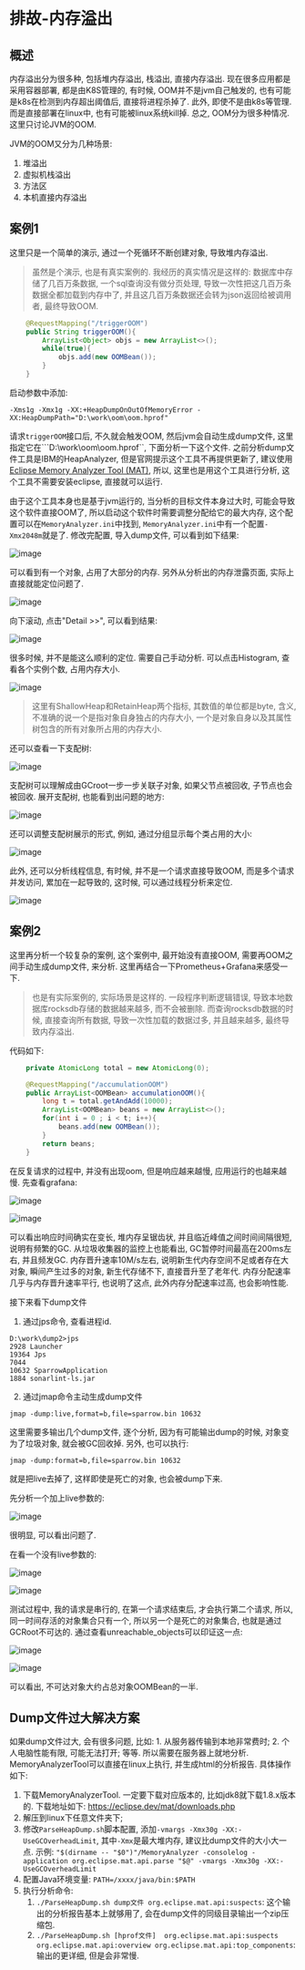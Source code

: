 # 排故-内存溢出

## 概述

内存溢出分为很多种, 包括堆内存溢出, 栈溢出, 直接内存溢出. 现在很多应用都是采用容器部署, 都是由K8S管理的, 有时候, OOM并不是jvm自己触发的, 也有可能是k8s在检测到内存超出阈值后, 直接将进程杀掉了. 此外, 即使不是由k8s等管理. 而是直接部署在linux中, 也有可能被linux系统kill掉. 总之, OOM分为很多种情况. 这里只讨论JVM的OOM.

JVM的OOM又分为几种场景:

1. 堆溢出
2. 虚拟机栈溢出
3. 方法区
4. 本机直接内存溢出

## 案例1

这里只是一个简单的演示, 通过一个死循环不断创建对象, 导致堆内存溢出.

> 虽然是个演示, 也是有真实案例的. 我经历的真实情况是这样的: 数据库中存储了几百万条数据, 一个sql查询没有做分页处理, 导致一次性把这几百万条数据全都加载到内存中了, 并且这几百万条数据还会转为json返回给被调用者, 最终导致OOM.

```java
    @RequestMapping("/triggerOOM")
    public String triggerOOM(){
        ArrayList<Object> objs = new ArrayList<>();
        while(true){
            objs.add(new OOMBean());
        }
    }
```

启动参数中添加:

```
-Xms1g -Xmx1g -XX:+HeapDumpOnOutOfMemoryError -XX:HeapDumpPath="D:\work\oom\oom.hprof"
```

请求```triggerOOM```接口后, 不久就会触发OOM, 然后jvm会自动生成dump文件, 这里指定它在```D:\work\oom\oom.hprof``, 下面分析一下这个文件. 之前分析dump文件工具是IBM的HeapAnalyzer, 但是官网提示这个工具不再提供更新了, 建议使用[Eclipse Memory Analyzer Tool (MAT)](https://www.ibm.com/support/pages/eclipse-memory-analyzer-tool-dtfj-and-ibm-extensions), 所以, 这里也是用这个工具进行分析, 这个工具不需要安装eclipse, 直接就可以运行.

由于这个工具本身也是基于jvm运行的, 当分析的目标文件本身过大时, 可能会导致这个软件直接OOM了, 所以启动这个软件时需要调整分配给它的最大内存, 这个配置可以在```MemoryAnalyzer.ini```中找到, ```MemoryAnalyzer.ini```中有一个配置```-Xmx2048m```就是了. 修改完配置, 导入dump文件, 可以看到如下结果:

![image](img/oom_dump_1.png)

可以看到有一个对象, 占用了大部分的内存. 另外从分析出的内存泄露页面, 实际上直接就能定位问题了.

![image](img/oom_dump_1_leak.png)

向下滚动, 点击"Detail >>", 可以看到结果:

![image](img/oom_dump_1_leak_aim.png)

很多时候, 并不是能这么顺利的定位. 需要自己手动分析. 可以点击Histogram, 查看各个实例个数, 占用内存大小.

![image](img/oom_dump_1_histogram.png)

> 这里有ShallowHeap和RetainHeap两个指标, 其数值的单位都是byte, 含义, 不准确的说一个是指对象自身独占的内存大小, 一个是对象自身以及其属性树包含的所有对象所占用的内存大小.

还可以查看一下支配树:

![image](img/oom_dump_1_dominator.png)

支配树可以理解成由GCroot一步一步关联子对象, 如果父节点被回收, 子节点也会被回收. 展开支配树, 也能看到出问题的地方:

![image](img/oom_dump_1_dominator_expand.png)

还可以调整支配树展示的形式, 例如, 通过分组显示每个类占用的大小:

![image](img/oom_dump_1_dominator_expand_group.png)

此外, 还可以分析线程信息, 有时候, 并不是一个请求直接导致OOM, 而是多个请求并发访问, 累加在一起导致的, 这时候, 可以通过线程分析来定位.

![image](img/oom_dump_1_thread.png)

## 案例2

这里再分析一个较复杂的案例, 这个案例中, 最开始没有直接OOM, 需要再OOM之间手动生成dump文件, 来分析. 这里再结合一下Prometheus+Grafana来感受一下.

> 也是有实际案例的, 实际场景是这样的. 一段程序判断逻辑错误, 导致本地数据库rocksdb存储的数据越来越多, 而不会被删除. 而查询rocksdb数据的时候, 直接查询所有数据, 导致一次性加载的数据过多, 并且越来越多, 最终导致内存溢出.

代码如下:

```java
    private AtomicLong total = new AtomicLong(0);

    @RequestMapping("/accumulationOOM")
    public ArrayList<OOMBean> accumulationOOM(){
        long t = total.getAndAdd(10000);
        ArrayList<OOMBean> beans = new ArrayList<>();
        for(int i = 0 ; i < t; i++){
            beans.add(new OOMBean());
        }
        return beans;
    }
```

在反复请求的过程中, 并没有出现oom, 但是响应越来越慢, 应用运行的也越来越慢. 先查看grafana:

![image](img/oom_dump_2_grafana_1.png)

![image](img/oom_dump_2_grafana_2.png)

可以看出响应时间确实在变长, 堆内存呈锯齿状, 并且临近峰值之间时间间隔很短, 说明有频繁的GC. 从垃圾收集器的监控上也能看出, GC暂停时间最高在200ms左右, 并且频发GC. 内存晋升速率10M/s左右, 说明新生代内存空间不足或者存在大对象, 瞬间产生过多的对象, 新生代存储不下, 直接晋升至了老年代. 内存分配速率几乎与内存晋升速率平行, 也说明了这点, 此外内存分配速率过高, 也会影响性能.

接下来看下dump文件

1. 通过jps命令, 查看进程id.

```
D:\work\dump2>jps
2928 Launcher
19364 Jps
7044
10632 SparrowApplication
1884 sonarlint-ls.jar
```

2. 通过jmap命令主动生成dump文件

```
jmap -dump:live,format=b,file=sparrow.bin 10632
```

这里需要多输出几个dump文件, 逐个分析, 因为有可能输出dump的时候, 对象变为了垃圾对象, 就会被GC回收掉. 另外, 也可以执行:

```
jmap -dump:format=b,file=sparrow.bin 10632
```

就是把live去掉了, 这样即使是死亡的对象, 也会被dump下来.

先分析一个加上live参数的:

![image](img/oom_dump_2_live.png)

很明显, 可以看出问题了.

在看一个没有live参数的:

![image](img/oom_dump_2_no_live_graph.png)

![image](img/oom_dump_2_no_live_tree.png)

测试过程中, 我的请求是串行的, 在第一个请求结束后, 才会执行第二个请求, 所以, 同一时间存活的对象集合只有一个, 所以另一个是死亡的对象集合, 也就是通过GCRoot不可达的. 通过查看unreachable_objects可以印证这一点:

![image](img/oom_dump_2_unreachable_btn.png)

![image](img/oom_dump_2_unreachable.png)

可以看出, 不可达对象大约占总对象OOMBean的一半.


## Dump文件过大解决方案

如果dump文件过大, 会有很多问题, 比如: 1. 从服务器传输到本地非常费时; 2. 个人电脑性能有限, 可能无法打开; 等等. 所以需要在服务器上就地分析. MemoryAnalyzerTool可以直接在linux上执行, 并生成html的分析报告. 具体操作如下:

1. 下载MemoryAnalyzerTool. 一定要下载对应版本的, 比如jdk8就下载1.8.x版本的. 下载地址如下: https://eclipse.dev/mat/downloads.php
2. 解压到linux下任意文件夹下;
3. 修改`ParseHeapDump.sh`脚本配置, 添加`-vmargs -Xmx30g -XX:-UseGCOverheadLimit`, 其中`-Xmx`是最大堆内存, 建议比dump文件的大小大一点. 示例: ```"$(dirname -- "$0")"/MemoryAnalyzer -consolelog -application org.eclipse.mat.api.parse "$@" -vmargs -Xmx30g -XX:-UseGCOverheadLimit```
4. 配置Java环境变量: `PATH=/xxxx/java/bin:$PATH`
5. 执行分析命令:
   1. `./ParseHeapDump.sh dump文件 org.eclipse.mat.api:suspects`: 这个输出的分析报告基本上就够用了, 会在dump文件的同级目录输出一个zip压缩包.
   2. `./ParseHeapDump.sh [hprof文件]  org.eclipse.mat.api:suspects org.eclipse.mat.api:overview org.eclipse.mat.api:top_components`: 输出的更详细, 但是会非常慢.